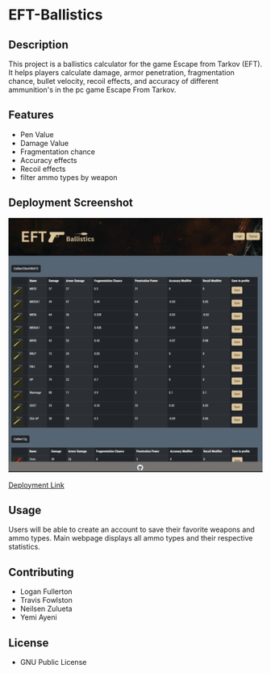 # EFT-Ballistics

## Description

This project is a ballistics calculator for the game Escape from Tarkov (EFT). It helps players calculate damage, armor penetration, fragmentation chance, bullet velocity, recoil effects, and accuracy of different ammunition's in the pc game Escape From Tarkov.

## Features

- Pen Value
- Damage Value
- Fragmentation chance
- Accuracy effects
- Recoil effects
- filter ammo types by weapon

## Deployment Screenshot

![deployment-screenshot](./client/src/assets/deployment-screenshot.png)

[Deployment Link](https://eft-ballistics.onrender.com)

## Usage

Users will be able to create an account to save their favorite weapons and ammo types. Main webpage displays all ammo types and their respective statistics.

## Contributing

- Logan Fullerton
- Travis Fowlston
- Neilsen Zulueta
- Yemi Ayeni

## License

- GNU Public License
